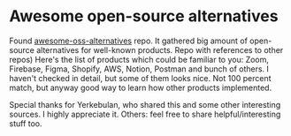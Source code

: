 # Awesome open-source alternatives

Found [awesome-oss-alternatives](https://github.com/RunaCapital/awesome-oss-alternatives) repo. It gathered big amount of open-source alternatives for well-known products. Repo with references to other repos) Here's the list of products which could be familiar to you: Zoom, Firebase, Figma, Shopify, AWS, Notion, Postman and bunch of others. I haven't checked in detail, but some of them looks nice. Not 100 percent match, but anyway good way to learn how other products implemented. 

Special thanks for Yerkebulan, who shared this and some other interesting sources. I highly appreciate it. Others: feel free to share helpful/interesting stuff too.